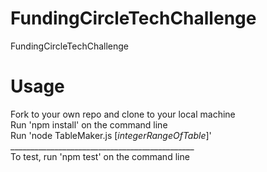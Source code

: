# FundingCircleTechChallenge
FundingCircleTechChallenge

# Usage
Fork to your own repo and clone to your local machine <br>
Run 'npm install' on the command line <br>
Run 'node TableMaker.js [<i>integerRangeOfTable</i>]' <br>
______________________________________________<br>
To test, run 'npm test' on the command line


